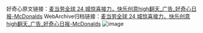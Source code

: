 好奇心原文链接：[麦当劳全球 24 城惊喜接力，快乐创意high翻天_广告_好奇心日报-McDonalds](https://www.qdaily.com/articles/7795.html)
WebArchive归档链接：[麦当劳全球 24 城惊喜接力，快乐创意high翻天_广告_好奇心日报-McDonalds](http://web.archive.org/web/20190623172948/https://www.qdaily.com/articles/7795.html)
![image](http://ww3.sinaimg.cn/large/007d5XDply1g3wjzzofdrj30p7cmrqv5)